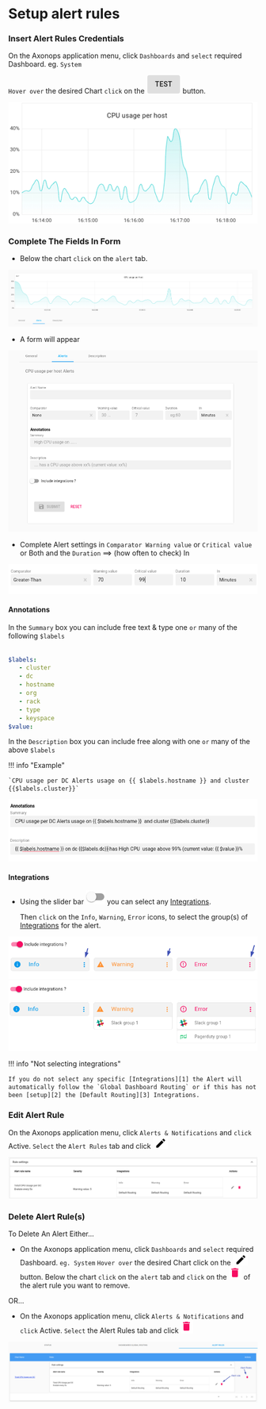 # Setup alert rules



###  Insert Alert Rules Credentials

On the Axonops application menu, click `Dashboards` and `select` required Dashboard. eg. `System`

`Hover over` the desired Chart `click` on the <span class="buttons"> [![testb](/docs/img/testb.png)](/docs/img/testb.png) </span> button.


 

[![createrule](/docs/img/createrule.gif)](/docs/img/createrule.gif)

###  Complete The Fields In Form

* Below the chart `click` on the `alert` tab.


 

[![alertform](/docs/img/alertform.png)](/docs/img/alertform.png)


* A form will appear

 

[![alertformfields](/docs/img/alertformfields.png)](/docs/img/alertformfields.png)


* Complete Alert settings in `Comparator Warning value` or `Critical value` or Both and the `Duration` ==> (how often to check) In

 

[![allertfields](/docs/img/allertfields.png)](/docs/img/allertfields.png)


####  Annotations

In the `Summary` box you can include free text & type one `or` many of the following `$labels`


``` yaml

$labels:
   - cluster
   - dc
   - hostname
   - org
   - rack
   - type
   - keyspace
$value:

```

In the `Description` box you can include free along with one `or` many of the above  `$labels`

!!! info "Example"

    `CPU usage per DC Alerts usage on {{ $labels.hostname }} and cluster {{$labels.cluster}}`
    



    
[![annotations](/docs/img/annotations.png)](/docs/img/annotations.png)


####  Integrations


* Using the slider bar <span class="buttons"> [![sliderbar](/docs/img/sliderbar.png)](/docs/img/sliderbar.png) </span> you can select any [Integrations][1].

    Then `click` on the `Info`, `Warning`, `Error` icons, to select the group(s) of [Integrations][1] for the alert.

[1]: /docs/integrations/overview

[![alertintegrations](/docs/img/alertintegrations.png)](/docs/img/alertintegrations.png)
[![alertintegrationswith](/docs/img/alertintegrationswith.png)](/docs/img/alertintegrationswith.png)

    
!!! info "Not selecting integrations"

    If you do not select any specific [Integrations][1] the Alert will automatically follow the `Global Dashboard Routing` or if this has not been [setup][2] the [Default Routing][3] Integrations.



[2]: /docs/how-to/setup-dashboards-global-integrations
[3]: /docs/how-to/default-routing


### Edit Alert Rule

On the Axonops application menu, click `Alerts & Notifications` and `click` Active. `Select` the `Alert Rules` tab and click <span class="buttons"> [![edit](/docs/img/edit.png)](/docs/img/edit.png) </span>



[![editalertrule](/docs/img/editalertrule.png)](/docs/img/editalertrule.png)


### Delete Alert Rule(s)

To Delete An Alert Either...

* On the Axonops application menu, click `Dashboards` and `select` required Dashboard. `eg. System` `Hover over` the desired Chart click on the <span class="buttons"> [![edit](/docs/img/edit.png)](/docs/img/edit.png) </span> button. Below the chart `click` on the `alert` tab and `click` on the <span class="buttons"> [![delbtn](/docs/img/delbtn.png)](/docs/img/delbtn.png) </span> of the alert rule you want to remove.

OR...

* On the Axonops application menu, click `Alerts & Notifications` and `click` Active. `Select` the Alert Rules tab and click  <span class="buttons"> [![delbtn](/docs/img/delbtn.png)](/docs/img/delbtn.png) </span>




[![activealertrules](/docs/img/activealertrules.png)](/docs/img/activealertrules.png)
